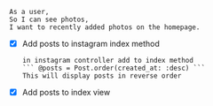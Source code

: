 ```
As a user,
So I can see photos,
I want to recently added photos on the homepage.
```

- [X] Add posts to instagram index method

      in instagram controller add to index method
      ``` @posts = Post.order(created_at: :desc) ```
      This will display posts in reverse order
- [X] Add posts to index view